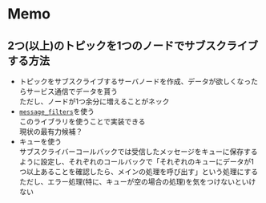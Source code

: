 # Memo

## 2つ(以上)のトピックを1つのノードでサブスクライブする方法

- トピックをサブスクライブするサーバノードを作成、データが欲しくなったらサービス通信でデータを貰う  
ただし、ノードが1つ余分に増えることがネック
- [`message_filters`](https://github.com/ros2/message_filters)を使う  
このライブラリを使うことで実装できる  
現状の最有力候補？
- キューを使う  
サブスクライバーコールバックでは受信したメッセージをキューに保存するように設定し、それぞれのコールバックで「それぞれのキューにデータが1つ以上あることを確認したら、メインの処理を呼び出す」という処理にする  
ただし、エラー処理(特に、キューが空の場合の処理)を気をつけないといけない